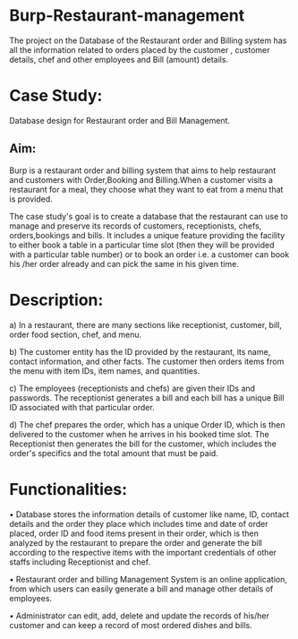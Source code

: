 # Burp-Restaurant-management
The project on the Database of the Restaurant order and Billing system has all the information related 
to orders placed by the customer , customer details, chef and other employees and Bill (amount) details.

# Case Study: 
Database design for Restaurant order and Bill Management.

## Aim: 
Burp is a restaurant order and billing system that aims to help restaurant and customers
with Order,Booking and Billing.When a customer visits a restaurant for a meal, they choose
what they want to eat from a menu that is provided.

The case study's goal is to create a database that the restaurant can use to manage and
preserve its records of customers, receptionists, chefs, orders,bookings and bills. It includes a
unique feature providing the facility to either book a table in a particular time slot (then they will
be provided with a particular table number) or to book an order i.e. a customer can book his /her
order already and can pick the same in his given time.


# Description:

a) In a restaurant, there are many sections like receptionist, customer, bill, order food
section, chef, and menu.

b) The customer entity has the ID provided by the restaurant, its name, contact information,
and other facts. The customer then orders items from the menu with item IDs, item names, and
quantities.

c) The employees (receptionists and chefs) are given their IDs and passwords. The receptionist generates 
a bill and  each bill has a unique Bill ID associated with that particular order.

d) The chef prepares the order, which has a unique Order ID, which is then delivered to the
customer when he arrives in his booked time slot. The Receptionist then generates the bill for
the customer, which includes the order's specifics and the total amount that must be paid.



# Functionalities:

• Database stores the information details of customer like name, ID, contact details and the
order they place which includes time and date of order placed, order ID and food items present
in their order, which is then analyzed by the restaurant to prepare the order and generate the bill
according to the respective items with the important credentials of other staffs including
Receptionist and chef.

• Restaurant order and billing Management System is an online application, from which users
can easily generate a bill and manage other details of employees.

• Administrator can edit, add, delete and update the records of his/her customer and can keep a
record of most ordered dishes and bills.
